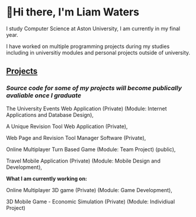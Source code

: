 ### <h1>👋**Hi there, I'm Liam Waters**</h1>
I study Computer Science at Aston University, I am currently in my final year.

I have worked on multiple programming projects during my studies including in universitiy modules and personal projects outside of university.

<h2><b><u>Projects</u></b></h2>
<h3><i>Source code for some of my projects will become publically avaliable once I graduate</i></h3>

The University Events Web Application (Private) (Module: Internet Applications and Database Design),

A Unique Revision Tool Web Application (Private), 

Web Page and Revision Tool Manager Software (Private),

Online Multiplayer Turn Based Game (Module: Team Project) (public),

Travel Mobile Application (Private) (Module: Mobile Design and Development),


**What I am currently working on:**

Online Multiplayer 3D game (Private) (Module: Game Development),

3D Mobile Game - Economic Simulation (Private) (Module: Individiual Project)







<!--
**LiamWaters2002/LiamWaters2002** is a ✨ _special_ ✨ repository because its `README.md` (this file) appears on your GitHub profile.

Here are some ideas to get you started:

- 🔭 I’m currently working on ...
- 🌱 I’m currently learning ...
- 👯 I’m looking to collaborate on ...
- 🤔 I’m looking for help with ...
- 💬 Ask me about ...
- 📫 How to reach me: ...
- 😄 Pronouns: ...
- ⚡ Fun fact: ...
-->

